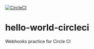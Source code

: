 [![CircleCI](https://circleci.com/gh/dibaroy24/hello-world-circleci.svg?style=svg)](https://circleci.com/gh/dibaroy24/hello-world-circleci)

# hello-world-circleci
Webhooks practice for Circle CI
